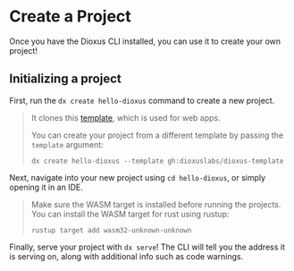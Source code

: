 # Create a Project

Once you have the Dioxus CLI installed, you can use it to create your own project!

## Initializing a project

First, run the `dx create hello-dioxus` command to create a new project.

> It clones this [template](https://github.com/DioxusLabs/dioxus-template), which is used for web apps.
>
> You can create your project from a different template by passing the `template` argument:
> ```
> dx create hello-dioxus --template gh:dioxuslabs/dioxus-template
> ```

Next, navigate into your new project using `cd hello-dioxus`, or simply opening it in an IDE.

> Make sure the WASM target is installed before running the projects.
> You can install the WASM target for rust using rustup:
> ```
> rustup target add wasm32-unknown-unknown
> ```

Finally, serve your project with `dx serve`!
The CLI will tell you the address it is serving on, along with additional info such as code warnings.